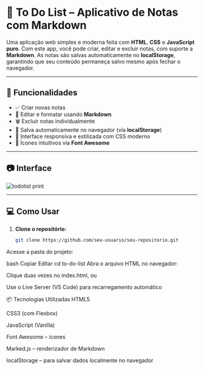 # 📝 To Do List – Aplicativo de Notas com Markdown

Uma aplicação web simples e moderna feita com **HTML**, **CSS** e **JavaScript puro**. Com este app, você pode criar, editar e excluir notas, com suporte a **Markdown**. As notas são salvas automaticamente no **localStorage**, garantindo que seu conteúdo permaneça salvo mesmo após fechar o navegador.

---

## 🚀 Funcionalidades

- ✅ Criar novas notas
- 📝 Editar e formatar usando **Markdown**
- 🗑️ Excluir notas individualmente
- 💾 Salva automaticamente no navegador (via **localStorage**)
- 🎨 Interface responsiva e estilizada com CSS moderno
- 🧠 Ícones intuitivos via **Font Awesome**

---

## 📷 Interface

![todolist print](https://github.com/user-attachments/assets/e22e0443-f7ec-4a6b-8887-a02acfb8a2dd)




---

## 💻 Como Usar

1. **Clone o repositório:**
   ```bash
   git clone https://github.com/seu-usuario/seu-repositorio.git
Acesse a pasta do projeto:

bash
Copiar
Editar
cd to-do-list
Abra o arquivo HTML no navegador:

Clique duas vezes no index.html, ou

Use o Live Server (VS Code) para recarregamento automático

📦 Tecnologias Utilizadas
HTML5

CSS3 (com Flexbox)

JavaScript (Vanilla)

Font Awesome – ícones

Marked.js – renderizador de Markdown

localStorage – para salvar dados localmente no navegador
